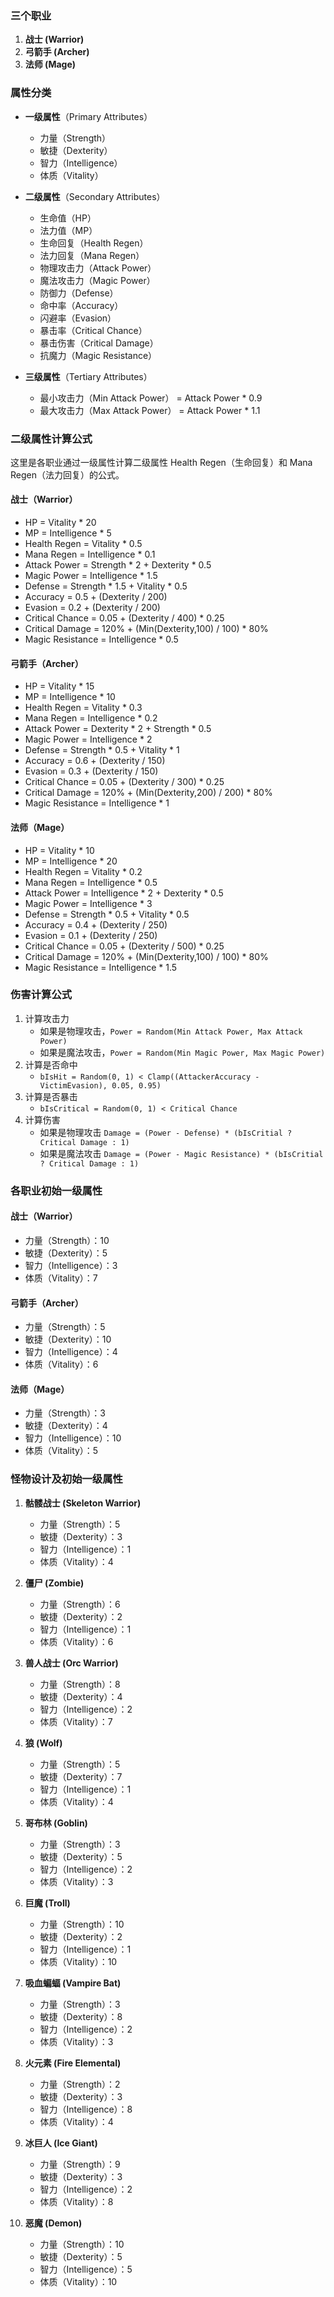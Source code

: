 
### 三个职业
1. **战士 (Warrior)**
2. **弓箭手 (Archer)**
3. **法师 (Mage)**

### 属性分类
- **一级属性**（Primary Attributes）
  - 力量（Strength）
  - 敏捷（Dexterity）
  - 智力（Intelligence）
  - 体质（Vitality）

- **二级属性**（Secondary Attributes）
  - 生命值（HP）
  - 法力值（MP）
  - 生命回复（Health Regen）
  - 法力回复（Mana Regen）
  - 物理攻击力（Attack Power）
  - 魔法攻击力（Magic Power）
  - 防御力（Defense）
  - 命中率（Accuracy）
  - 闪避率（Evasion）
  - 暴击率（Critical Chance）
  - 暴击伤害（Critical Damage）
  - 抗魔力（Magic Resistance）

- **三级属性**（Tertiary Attributes）
  - 最小攻击力（Min Attack Power） = Attack Power * 0.9
  - 最大攻击力（Max Attack Power） = Attack Power * 1.1

### 二级属性计算公式

这里是各职业通过一级属性计算二级属性 Health Regen（生命回复）和 Mana Regen（法力回复）的公式。

#### 战士（Warrior）
- HP = Vitality * 20
- MP = Intelligence * 5
- Health Regen = Vitality * 0.5
- Mana Regen = Intelligence * 0.1
- Attack Power = Strength * 2 + Dexterity * 0.5
- Magic Power = Intelligence * 1.5
- Defense = Strength * 1.5 + Vitality * 0.5
- Accuracy = 0.5 + (Dexterity / 200)
- Evasion = 0.2 + (Dexterity / 200)
- Critical Chance = 0.05 + (Dexterity / 400) * 0.25
- Critical Damage = 120% + (Min(Dexterity,100) / 100) * 80%
- Magic Resistance = Intelligence * 0.5

#### 弓箭手（Archer）
- HP = Vitality * 15
- MP = Intelligence * 10
- Health Regen = Vitality * 0.3
- Mana Regen = Intelligence * 0.2
- Attack Power = Dexterity * 2 + Strength * 0.5
- Magic Power = Intelligence * 2
- Defense = Strength * 0.5 + Vitality * 1
- Accuracy = 0.6 + (Dexterity / 150)
- Evasion = 0.3 + (Dexterity / 150)
- Critical Chance = 0.05 + (Dexterity / 300) * 0.25
- Critical Damage = 120% + (Min(Dexterity,200) / 200) * 80%
- Magic Resistance = Intelligence * 1

#### 法师（Mage）
- HP = Vitality * 10
- MP = Intelligence * 20
- Health Regen = Vitality * 0.2
- Mana Regen = Intelligence * 0.5
- Attack Power = Intelligence * 2 + Dexterity * 0.5
- Magic Power = Intelligence * 3
- Defense = Strength * 0.5 + Vitality * 0.5
- Accuracy = 0.4 + (Dexterity / 250)
- Evasion = 0.1 + (Dexterity / 250)
- Critical Chance = 0.05 + (Dexterity / 500) * 0.25
- Critical Damage = 120% + (Min(Dexterity,100) / 100) * 80%
- Magic Resistance = Intelligence * 1.5

### 伤害计算公式
1. 计算攻击力
	- 如果是物理攻击，`Power = Random(Min Attack Power, Max Attack Power)`
	- 如果是魔法攻击，`Power = Random(Min Magic Power, Max Magic Power)`
2. 计算是否命中
	- `bIsHit = Random(0, 1) < Clamp((AttackerAccuracy - VictimEvasion), 0.05, 0.95)`
3. 计算是否暴击
	- `bIsCritical = Random(0, 1) < Critical Chance`
4. 计算伤害
	- 如果是物理攻击 `Damage = (Power - Defense) * (bIsCritial ? Critical Damage : 1)`
	- 如果是魔法攻击 `Damage = (Power - Magic Resistance) * (bIsCritial ? Critical Damage : 1)`

### 各职业初始一级属性

#### 战士（Warrior）
- 力量（Strength）：10
- 敏捷（Dexterity）：5
- 智力（Intelligence）：3
- 体质（Vitality）：7

#### 弓箭手（Archer）
- 力量（Strength）：5
- 敏捷（Dexterity）：10
- 智力（Intelligence）：4
- 体质（Vitality）：6

#### 法师（Mage）
- 力量（Strength）：3
- 敏捷（Dexterity）：4
- 智力（Intelligence）：10
- 体质（Vitality）：5

### 怪物设计及初始一级属性

1. **骷髅战士 (Skeleton Warrior)**
   - 力量（Strength）：5
   - 敏捷（Dexterity）：3
   - 智力（Intelligence）：1
   - 体质（Vitality）：4

2. **僵尸 (Zombie)**
   - 力量（Strength）：6
   - 敏捷（Dexterity）：2
   - 智力（Intelligence）：1
   - 体质（Vitality）：6

3. **兽人战士 (Orc Warrior)**
   - 力量（Strength）：8
   - 敏捷（Dexterity）：4
   - 智力（Intelligence）：2
   - 体质（Vitality）：7

4. **狼 (Wolf)**
   - 力量（Strength）：5
   - 敏捷（Dexterity）：7
   - 智力（Intelligence）：1
   - 体质（Vitality）：4

5. **哥布林 (Goblin)**
   - 力量（Strength）：3
   - 敏捷（Dexterity）：5
   - 智力（Intelligence）：2
   - 体质（Vitality）：3

6. **巨魔 (Troll)**
   - 力量（Strength）：10
   - 敏捷（Dexterity）：2
   - 智力（Intelligence）：1
   - 体质（Vitality）：10

7. **吸血蝙蝠 (Vampire Bat)**
   - 力量（Strength）：3
   - 敏捷（Dexterity）：8
   - 智力（Intelligence）：2
   - 体质（Vitality）：3

8. **火元素 (Fire Elemental)**
   - 力量（Strength）：2
   - 敏捷（Dexterity）：3
   - 智力（Intelligence）：8
   - 体质（Vitality）：4

9. **冰巨人 (Ice Giant)**
   - 力量（Strength）：9
   - 敏捷（Dexterity）：3
   - 智力（Intelligence）：2
   - 体质（Vitality）：8

10. **恶魔 (Demon)**
    - 力量（Strength）：10
    - 敏捷（Dexterity）：5
    - 智力（Intelligence）：5
    - 体质（Vitality）：10

